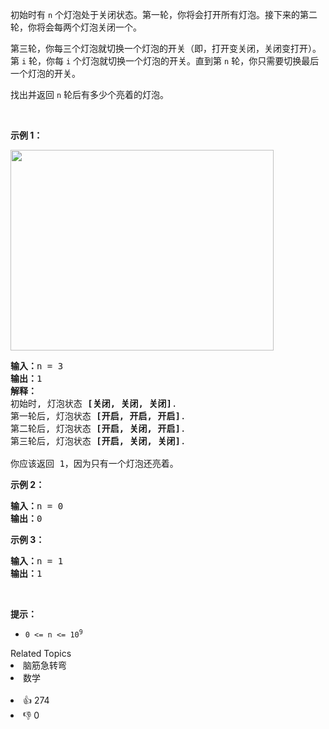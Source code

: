 <p>初始时有&nbsp;<code>n</code><em> </em>个灯泡处于关闭状态。第一轮，你将会打开所有灯泡。接下来的第二轮，你将会每两个灯泡关闭一个。</p>

<p>第三轮，你每三个灯泡就切换一个灯泡的开关（即，打开变关闭，关闭变打开）。第 <code>i</code> 轮，你每 <code>i</code> 个灯泡就切换一个灯泡的开关。直到第 <code>n</code> 轮，你只需要切换最后一个灯泡的开关。</p>

<p>找出并返回 <code>n</code><em>&nbsp;</em>轮后有多少个亮着的灯泡。</p>

<p>&nbsp;</p>

<p><strong>示例 1：</strong></p>

<p><img alt="" src="https://assets.leetcode.com/uploads/2020/11/05/bulb.jpg" style="width: 421px; height: 321px;" /></p>

<pre>
<strong>输入：</strong>n =<strong> </strong>3
<strong>输出：</strong>1 
<strong>解释：</strong>
初始时, 灯泡状态 <strong>[关闭, 关闭, 关闭]</strong>.
第一轮后, 灯泡状态 <strong>[开启, 开启, 开启]</strong>.
第二轮后, 灯泡状态 <strong>[开启, 关闭, 开启]</strong>.
第三轮后, 灯泡状态 <strong>[开启, 关闭, 关闭]</strong>. 

你应该返回 1，因为只有一个灯泡还亮着。
</pre>

<p><strong>示例 2：</strong></p>

<pre>
<strong>输入：</strong>n = 0
<strong>输出：</strong>0
</pre>

<p><strong>示例 3：</strong></p>

<pre>
<strong>输入：</strong>n = 1
<strong>输出：</strong>1
</pre>

<p>&nbsp;</p>

<p><strong>提示：</strong></p>

<ul>
	<li><code>0 &lt;= n &lt;= 10<sup>9</sup></code></li>
</ul>
<div><div>Related Topics</div><div><li>脑筋急转弯</li><li>数学</li></div></div><br><div><li>👍 274</li><li>👎 0</li></div>